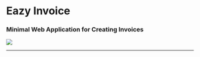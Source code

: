 # Eazy Invoice

### Minimal Web Application for Creating Invoices

![](https://media.giphy.com/media/UDVTRm69LC3sc/giphy.gif)

<hr>


